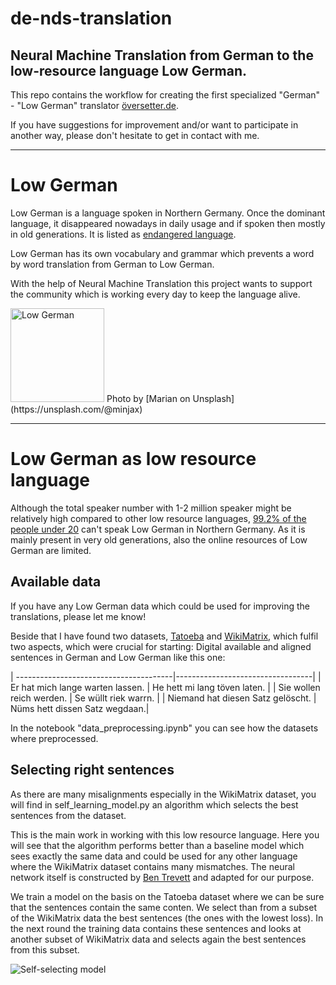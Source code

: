 # de-nds-translation

Neural Machine Translation from German to the low-resource language Low German.
------

This repo contains the workflow for creating the first specialized "German" - "Low German" translator [översetter.de](http://www.översetter.de/).

If you have suggestions for improvement and/or want to participate in another way, please don't hesitate to get in contact with me.

---

# Low German

Low German is a language spoken in Northern Germany. Once the dominant language, it disappeared nowadays in daily usage and if spoken then mostly in old generations. It is listed as [endangered language](http://www.unesco.org/new/en/culture/themes/endangered-languages/atlas-of-languages-in-danger/).

Low German has its own vocabulary and grammar which prevents a word by word translation from German to Low German.

With the help of Neural Machine Translation this project wants to support the community which is working every day to keep the language alive.

<img src="https://unsplash.com/photos/T1IrtN3g8i8/download?force=true&w=640" alt="Low German" width="150"/>
Photo by [Marian on Unsplash](https://unsplash.com/@minjax)


---

# Low German as low resource language

Although the total speaker number with 1-2 million speaker might be relatively high compared to other low resource languages, [99.2% of the people under 20](http://www.ins-bremen.de/fileadmin/ins-bremen/user_upload/umfrage2016/broschuere-umfrage.pdf) can't speak Low German in Northern Germany.
As it is mainly present in very old generations, also the online resources of Low German are limited.

## Available data

If you have any Low German data which could be used for improving the translations, please let me know!

Beside that I have found two datasets, [Tatoeba](https://tatoeba.org/eng/) and [WikiMatrix](https://github.com/facebookresearch/LASER/tree/master/tasks/WikiMatrix), which fulfil two aspects, which were crucial for starting: Digital available and aligned sentences in German and Low German like this one:

| ---------------------------------------|----------------------------------|
|    Er hat mich lange warten lassen.    |    He hett mi lang töven laten.  |
|    Sie wollen reich werden.            |    Se wüllt riek warrn.          |
|    Niemand hat diesen Satz gelöscht.   |    Nüms hett dissen Satz wegdaan.|



In the notebook "data_preprocessing.ipynb" you can see how the datasets where preprocessed.


## Selecting right sentences

As there are many misalignments especially in the WikiMatrix dataset, you will find in self_learning_model.py an algorithm which selects the best sentences from the dataset.

This is the main work in working with this low resource language. Here you will see that the algorithm performs better than a baseline model which sees exactly the same data and could be used for any other language where the WikiMatrix dataset contains many mismatches. The neural network itself is constructed by [Ben Trevett](https://github.com/bentrevett/pytorch-seq2seq) and adapted for our purpose.

We train a model on the basis on the Tatoeba dataset where we can be sure that the sentences contain the same conten. We select than from a subset of the WikiMatrix data the best sentences (the ones with the lowest loss). In the next round the training data contains these sentences and looks at another subset of WikiMatrix data and selects again the best sentences from this subset.

![Self-selecting model](https://llmm.webo.family/index.php/s/ncTiyxP8mW9DB7s/download)





```python

```
